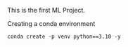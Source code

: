 This is the first ML Project.

Creating a conda environment
```
conda create -p venv python==3.10 -y
``` 
